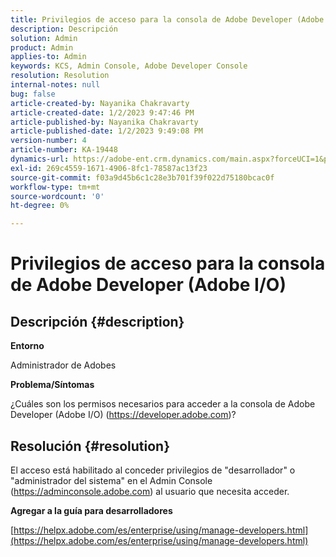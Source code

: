 ```yaml
---
title: Privilegios de acceso para la consola de Adobe Developer (Adobe I/O)
description: Descripción
solution: Admin
product: Admin
applies-to: Admin
keywords: KCS, Admin Console, Adobe Developer Console
resolution: Resolution
internal-notes: null
bug: false
article-created-by: Nayanika Chakravarty
article-created-date: 1/2/2023 9:47:46 PM
article-published-by: Nayanika Chakravarty
article-published-date: 1/2/2023 9:49:08 PM
version-number: 4
article-number: KA-19448
dynamics-url: https://adobe-ent.crm.dynamics.com/main.aspx?forceUCI=1&pagetype=entityrecord&etn=knowledgearticle&id=99d6ec16-e78a-ed11-81ac-6045bd006c82
exl-id: 269c4559-1671-4906-8fc1-78587ac13f23
source-git-commit: f03a9d45b6c1c28e3b701f39f022d75180bcac0f
workflow-type: tm+mt
source-wordcount: '0'
ht-degree: 0%

---
```


# Privilegios de acceso para la consola de Adobe Developer (Adobe I/O)

## Descripción {#description}


<b>Entorno</b>

Administrador de Adobes

<b>Problema/Síntomas</b>

¿Cuáles son los permisos necesarios para acceder a la consola de Adobe Developer (Adobe I/O) (https://developer.adobe.com)?


## Resolución {#resolution}


El acceso está habilitado al conceder privilegios de &quot;desarrollador&quot; o &quot;administrador del sistema&quot; en el Admin Console (https://adminconsole.adobe.com) al usuario que necesita acceder.

<b>Agregar a la guía para desarrolladores</b>

[https://helpx.adobe.com/es/enterprise/using/manage-developers.html](https://helpx.adobe.com/es/enterprise/using/manage-developers.html)
